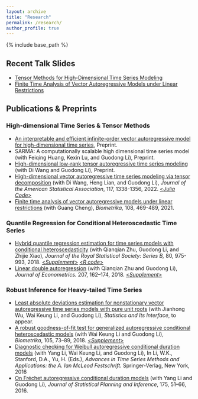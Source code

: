 ```yaml
---
layout: archive
title: "Research"
permalink: /research/
author_profile: true
---
```


{% include base_path %}

## Recent Talk Slides

- [Tensor Methods for High-Dimensional Time Series Modeling](https://yaozheng-stat.github.io/files/Slides/TensorTS_slides.pdf)
- [Finite Time Analysis of Vector Autoregressive Models under Linear Restrictions](https://yaozheng-stat.github.io/files/Slides/BC_talk_slides.pdf)

## Publications & Preprints

### High-dimensional Time Series & Tensor Methods

- [An interpretable and efficient infinite-order vector autoregressive model for
  high-dimensional time series](https://arxiv.org/abs/2209.01172), Preprint.
- SARMA: A computationally scalable high dimensional time series model (with Feiqing Huang, Kexin Lu, and Guodong Li), Preprint.
- [High-dimensional low-rank tensor autoregressive time series modeling](https://arxiv.org/abs/2101.04276) (with Di Wang and Guodong Li), Preprint.
- [High-dimensional vector autoregressive time series modeling via tensor decomposition](https://arxiv.org/abs/1909.06624) (with Di Wang, Heng Lian, and Guodong Li), *Journal of the American Statistical Association*, 117, 1338-1356, 2022.  [<*Julia Code*>](https://github.com/diwangstat/VAR-Tensor/)
- [Finite time analysis of vector autoregressive models under linear restrictions](https://arxiv.org/abs/1811.10197) (with Guang Cheng), *Biometrika,* 108, 469-489, 2021.  

### Quantile Regression for Conditional Heteroscedastic Time Series

- [Hybrid quantile regression estimation for time series models with conditional heteroscedasticity](https://yaozheng-stat.github.io/files/Paper/JRSSB18.pdf) (with Qianqian Zhu, Guodong Li, and Zhijie Xiao), *Journal of the Royal Statistical Society: Series B,* 80, 975-993, 2018.  [<*Supplement*>](https://yaozheng-stat.github.io/files/Paper/JRSSB18_supp.pdf) [<*R code*>](https://gdli-stat.github.io/files/HQGARCH.html)
- [Linear double autoregression](https://yaozheng-stat.github.io/files/Paper/JOE18.pdf) (with Qianqian Zhu and Guodong Li), *Journal of Econometrics.* 207, 162–174, 2018.  [<*Supplement*>](https://yaozheng-stat.github.io/files/Paper/JOE18_supp.pdf)

### Robust Inference for Heavy-tailed Time Series

- [Least absolute deviations estimation for nonstationary vector autoregressive time series
models with pure unit roots](https://yaozheng-stat.github.io/files/Paper/SII22.pdf) (with Jianhong Wu, Wai Keung Li, and Guodong Li), *Statistics and Its Interface*, to appear.
- [A robust goodness-of-fit test for generalized autoregressive conditional heteroscedastic models](https://yaozheng-stat.github.io/files/Paper/Biometrika18.pdf) (with Wai Keung Li and Guodong Li), *Biometrika*, 105, 73–89, 2018.  [<*Supplement*>](https://yaozheng-stat.github.io/files/Paper/Biometrika18_supp.pdf)
- [Diagnostic checking for Weibull autoregressive conditional duration models](https://yaozheng-stat.github.io/files/Paper/BookChap16.pdf) (with Yang Li, Wai Keung Li, and Guodong Li), In Li, W.K., Stanford, D.A., Yu, H. (Eds.), *Advances in Time Series Methods and Applications: the A. Ian McLeod Festschrift.* Springer-Verlag, New York, 2016
- [On Fréchet autoregressive conditional duration models](https://yaozheng-stat.github.io/files/Paper/JSPI16.pdf) (with Yang Li and Guodong Li), *Journal of Statistical Planning and Inference*, 175, 51–66, 2016.
